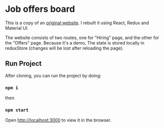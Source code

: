 # Job offers board

This is a copy of an [original website](https://www.aijobs.tech/fr/). I rebuilt it using React, Redux and Material UI.

The website consists of two routes, one for "Hiring" page, and the other for the "Offers" page. Because it's a demo, The state is stored locally in reduxStore (changes will be lost after reloading the page).

## Run Project

After cloning, you can run the project by doing:

### `npm i`

then

### `npm start`

Open [http://localhost:3000](http://localhost:3000) to view it in the browser.
